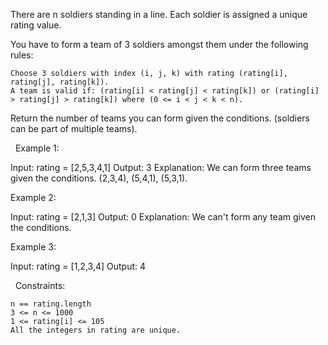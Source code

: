 There are n soldiers standing in a line. Each soldier is assigned a unique rating value.

You have to form a team of 3 soldiers amongst them under the following rules:


	Choose 3 soldiers with index (i, j, k) with rating (rating[i], rating[j], rating[k]).
	A team is valid if: (rating[i] < rating[j] < rating[k]) or (rating[i] > rating[j] > rating[k]) where (0 <= i < j < k < n).


Return the number of teams you can form given the conditions. (soldiers can be part of multiple teams).

 
Example 1:

Input: rating = [2,5,3,4,1]
Output: 3
Explanation: We can form three teams given the conditions. (2,3,4), (5,4,1), (5,3,1). 


Example 2:

Input: rating = [2,1,3]
Output: 0
Explanation: We can't form any team given the conditions.


Example 3:

Input: rating = [1,2,3,4]
Output: 4


 
Constraints:


	n == rating.length
	3 <= n <= 1000
	1 <= rating[i] <= 105
	All the integers in rating are unique.

